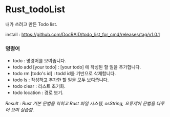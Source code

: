 # Rust_todoList

내가 쓰려고 만든 Todo list. <br>

install : https://github.com/DocRAID/todo_list_for_cmd/releases/tag/v1.0.1
 
### 명령어
+ todo : 명령어를 보여줍니다.
+ todo add [your todo] : [your todo] 에 작성된 할 일을 추가합니다.
+ todo rm [todo's id] : todd id를 기반으로 삭제합니다.
+ todo ls : 작성하고 추가한 할 일을 모두 보여줍니다.
+ todo clear : 리스트 초기화.
+ todo location : 경로 보기.

_Result : Rust 기본 문법을 익히고 Rust 파일 시스템, osString, 오류제어 문법을 다루어 보며 실습함._
